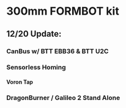 # 300mm FORMBOT kit 
## 12/20 Update:
### CanBus w/ BTT EBB36 & BTT U2C
### Sensorless Homing
#### Voron Tap
### DragonBurner / Galileo 2 Stand Alone
